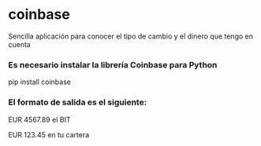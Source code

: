 # coinbase
Sencilla aplicación para conocer el tipo de cambio y el dinero que tengo en cuenta

### Es necesario instalar la librería Coinbase para Python

pip install coinbase

### El formato de salida es el siguiente:
EUR 4567.89 el BIT

EUR 123.45 en tu cartera
